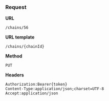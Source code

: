 ### Request

**URL**

`/chains/56`

**URL template**

`/chains/{chainId}`

**Method**

`PUT`

**Headers**

`Authorization:Bearer{token}`  
`Content-Type:application/json;charset=UTF-8`  
`Accept:application/json`  
